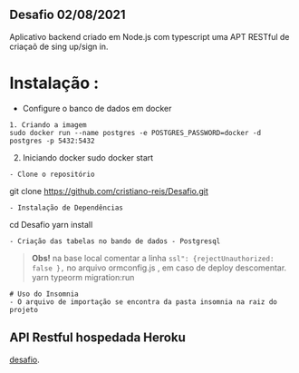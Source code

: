 ## Desafio 02/08/2021
Aplicativo backend criado em Node.js com typescript uma APT RESTful de criaçaõ de sing up/sign in.  
# Instalação :

- Configure o banco de dados em docker
```
1. Criando a imagem
sudo docker run --name postgres -e POSTGRES_PASSWORD=docker -d postgres -p 5432:5432
```
2. Iniciando docker
sudo docker start <container id>
```
- Clone o repositório
```
git clone https://github.com/cristiano-reis/Desafio.git
```
- Instalação de Dependências
```
cd Desafio
yarn install
```
- Criação das tabelas no bando de dados - Postgresql
```
> **Obs!** na base local comentar a linha `ssl": {rejectUnauthorized: false },` no arquivo ormconfig.js , em caso de deploy descomentar.  
yarn typeorm migration:run
```
# Uso do Insomnia
- O arquivo de importação se encontra da pasta insomnia na raiz do projeto
```
## API Restful hospedada Heroku 
[desafio](https://desafio-2021.herokuapp.com/).
